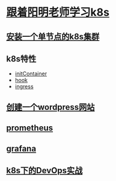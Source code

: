 # [跟着阳明老师学习k8s](https://www.qikqiak.com/k8s-book/)
## [安装一个单节点的k8s集群](Install-Single-Cluster.md)
## k8s特性
- [initContainer](initContainer/init-demo.yaml)
- [hook](hook/postStart.yaml)
- [ingress](ingress)
## [创建一个wordpress网站](wordpress)
## [prometheus](prome)
## [grafana](grafana)
## [k8s下的DevOps实战](jenkins2)